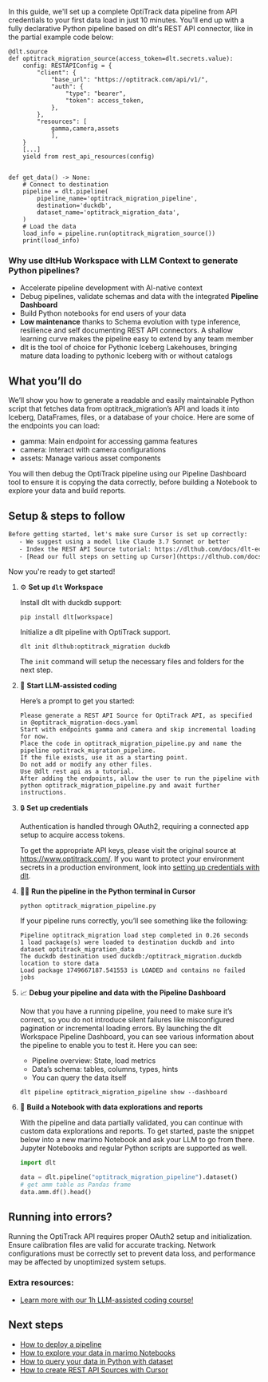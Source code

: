 In this guide, we'll set up a complete OptiTrack data pipeline from API credentials to your first data load in just 10 minutes. You'll end up with a fully declarative Python pipeline based on dlt's REST API connector, like in the partial example code below:

```python-outcome
@dlt.source
def optitrack_migration_source(access_token=dlt.secrets.value):
    config: RESTAPIConfig = {
        "client": {
            "base_url": "https://optitrack.com/api/v1/",
            "auth": {
                "type": "bearer",
                "token": access_token,
            },
        },
        "resources": [
            gamma,camera,assets
            ],
    }
    [...]
    yield from rest_api_resources(config)


def get_data() -> None:
    # Connect to destination
    pipeline = dlt.pipeline(
        pipeline_name='optitrack_migration_pipeline',
        destination='duckdb',
        dataset_name='optitrack_migration_data', 
    )
    # Load the data
    load_info = pipeline.run(optitrack_migration_source())
    print(load_info) 
```

### Why use dltHub Workspace with LLM Context to generate Python pipelines?

- Accelerate pipeline development with AI-native context
- Debug pipelines, validate schemas and data with the integrated **Pipeline Dashboard**
- Build Python notebooks for end users of your data
- **Low maintenance** thanks to Schema evolution with type inference, resilience and self documenting REST API connectors. A shallow learning curve makes the pipeline easy to extend by any team member
- dlt is the tool of choice for Pythonic Iceberg Lakehouses, bringing mature data loading to pythonic Iceberg with or without catalogs

## What you’ll do

We’ll show you how to generate a readable and easily maintainable Python script that fetches data from optitrack_migration’s API and loads it into Iceberg, DataFrames, files, or a database of your choice. Here are some of the endpoints you can load:

- gamma: Main endpoint for accessing gamma features
- camera: Interact with camera configurations
- assets: Manage various asset components

You will then debug the OptiTrack pipeline using our Pipeline Dashboard tool to ensure it is copying the data correctly, before building a Notebook to explore your data and build reports.

## Setup & steps to follow

```default
Before getting started, let's make sure Cursor is set up correctly:
   - We suggest using a model like Claude 3.7 Sonnet or better
   - Index the REST API Source tutorial: https://dlthub.com/docs/dlt-ecosystem/verified-sources/rest_api/ and add it to context as **@dlt rest api**
   - [Read our full steps on setting up Cursor](https://dlthub.com/docs/dlt-ecosystem/llm-tooling/cursor-restapi#23-configuring-cursor-with-documentation)
```

Now you're ready to get started!

1. ⚙️ **Set up `dlt` Workspace**
    
    Install dlt with duckdb support:
    ```shell
    pip install dlt[workspace]
    ```

    Initialize a dlt pipeline with OptiTrack support.
    ```shell
    dlt init dlthub:optitrack_migration duckdb
    ```

    The `init` command will setup the necessary files and folders for the next step.
    
2. 🤠 **Start LLM-assisted coding**
    
    Here’s a prompt to get you started:
    
    ```prompt
    Please generate a REST API Source for OptiTrack API, as specified in @optitrack_migration-docs.yaml 
    Start with endpoints gamma and camera and skip incremental loading for now. 
    Place the code in optitrack_migration_pipeline.py and name the pipeline optitrack_migration_pipeline. 
    If the file exists, use it as a starting point. 
    Do not add or modify any other files. 
    Use @dlt rest api as a tutorial. 
    After adding the endpoints, allow the user to run the pipeline with python optitrack_migration_pipeline.py and await further instructions.
    ```

    
3. 🔒 **Set up credentials** 
    
    Authentication is handled through OAuth2, requiring a connected app setup to acquire access tokens.
    
    To get the appropriate API keys, please visit the original source at https://www.optitrack.com/.
    If you want to protect your environment secrets in a production environment, look into [setting up credentials with dlt](https://dlthub.com/docs/walkthroughs/add_credentials).
    
4. 🏃‍♀️ **Run the pipeline in the Python terminal in Cursor**
    
    ```shell
    python optitrack_migration_pipeline.py
    ```
    
    If your pipeline runs correctly, you’ll see something like the following:
    
    ```shell
    Pipeline optitrack_migration load step completed in 0.26 seconds
    1 load package(s) were loaded to destination duckdb and into dataset optitrack_migration_data
    The duckdb destination used duckdb:/optitrack_migration.duckdb location to store data
    Load package 1749667187.541553 is LOADED and contains no failed jobs
    ```
    
5. 📈 **Debug your pipeline and data with the Pipeline Dashboard**

    Now that you have a running pipeline, you need to make sure it’s correct, so you do not introduce silent failures like misconfigured pagination or incremental loading errors. By launching the dlt Workspace Pipeline Dashboard, you can see various information about the pipeline to enable you to test it. Here you can see:
    - Pipeline overview: State, load metrics
    - Data’s schema: tables, columns, types, hints
    - You can query the data itself
    
    ```shell
    dlt pipeline optitrack_migration_pipeline show --dashboard
    ```
    
6. 🐍 **Build a Notebook with data explorations and reports**

    With the pipeline and data partially validated, you can continue with custom data explorations and reports. To get started, paste the snippet below into a new marimo Notebook and ask your LLM to go from there. Jupyter Notebooks and regular Python scripts are supported as well.

    
    ```python
    import dlt

   data = dlt.pipeline("optitrack_migration_pipeline").dataset()
   # get amm table as Pandas frame
   data.amm.df().head()
    ```

## Running into errors?

Running the OptiTrack API requires proper OAuth2 setup and initialization. Ensure calibration files are valid for accurate tracking. Network configurations must be correctly set to prevent data loss, and performance may be affected by unoptimized system setups.

### Extra resources:

- [Learn more with our 1h LLM-assisted coding course!](https://www.youtube.com/watch?v=GGid70rnJuM)

## Next steps

- [How to deploy a pipeline](https://dlthub.com/docs/walkthroughs/deploy-a-pipeline)
- [How to explore your data in marimo Notebooks](https://dlthub.com/docs/general-usage/dataset-access/marimo)
- [How to query your data in Python with dataset](https://dlthub.com/docs/general-usage/dataset-access/dataset)
- [How to create REST API Sources with Cursor](https://dlthub.com/docs/dlt-ecosystem/llm-tooling/cursor-restapi)